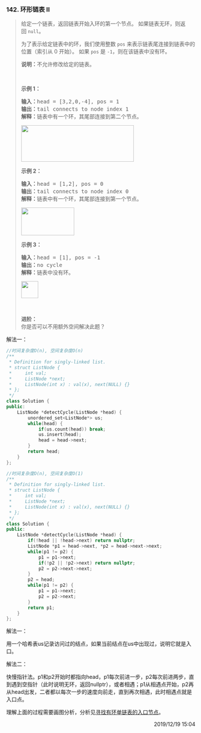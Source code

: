 ### 142. 环形链表 II

> <div class="notranslate"><p>给定一个链表，返回链表开始入环的第一个节点。&nbsp;如果链表无环，则返回&nbsp;<code>null</code>。</p>
> 
> <p>为了表示给定链表中的环，我们使用整数 <code>pos</code> 来表示链表尾连接到链表中的位置（索引从 0 开始）。 如果 <code>pos</code> 是 <code>-1</code>，则在该链表中没有环。</p>
> 
> <p><strong>说明：</strong>不允许修改给定的链表。</p>
> 
> <p>&nbsp;</p>
> 
> <p><strong>示例 1：</strong></p>
> 
> <pre><strong>输入：</strong>head = [3,2,0,-4], pos = 1
> <strong>输出：</strong>tail connects to node index 1
> <strong>解释：</strong>链表中有一个环，其尾部连接到第二个节点。
> </pre>
> 
> <p><img style="height: 97px; width: 300px;" alt="" src="https://assets.leetcode-cn.com/aliyun-lc-upload/uploads/2018/12/07/circularlinkedlist.png"></p>
> 
> <p><strong>示例&nbsp;2：</strong></p>
> 
> <pre><strong>输入：</strong>head = [1,2], pos = 0
> <strong>输出：</strong>tail connects to node index 0
> <strong>解释：</strong>链表中有一个环，其尾部连接到第一个节点。
> </pre>
> 
> <p><img style="height: 74px; width: 141px;" alt="" src="https://assets.leetcode-cn.com/aliyun-lc-upload/uploads/2018/12/07/circularlinkedlist_test2.png"></p>
> 
> <p><strong>示例 3：</strong></p>
> 
> <pre><strong>输入：</strong>head = [1], pos = -1
> <strong>输出：</strong>no cycle
> <strong>解释：</strong>链表中没有环。
> </pre>
> 
> <p><img style="height: 45px; width: 45px;" alt="" src="https://assets.leetcode-cn.com/aliyun-lc-upload/uploads/2018/12/07/circularlinkedlist_test3.png"></p>
> 
> <p>&nbsp;</p>
> 
> <p><strong>进阶：</strong><br>
> 你是否可以不用额外空间解决此题？</p>
> </div>

解法一：
```cpp
//时间复杂度O(n), 空间复杂度O(n)
/**
 * Definition for singly-linked list.
 * struct ListNode {
 *     int val;
 *     ListNode *next;
 *     ListNode(int x) : val(x), next(NULL) {}
 * };
 */
class Solution {
public:
    ListNode *detectCycle(ListNode *head) {
        unordered_set<ListNode*> us;
        while(head) {
            if(us.count(head)) break;
            us.insert(head);
            head = head->next;
        }
        return head;
    }
};
```

```cpp
//时间复杂度O(n), 空间复杂度O(1)
/**
 * Definition for singly-linked list.
 * struct ListNode {
 *     int val;
 *     ListNode *next;
 *     ListNode(int x) : val(x), next(NULL) {}
 * };
 */
class Solution {
public:
    ListNode *detectCycle(ListNode *head) {
        if(!head || !head->next) return nullptr;
        ListNode *p1 = head->next, *p2 = head->next->next;
        while(p1 != p2) {
            p1 = p1->next;
            if(!p2 || !p2->next) return nullptr;
            p2 = p2->next->next;
        }
        p2 = head;
        while(p1 != p2) {
            p1 = p1->next;
            p2 = p2->next;
        }
        return p1;
    }
};
```

解法一：

用一个哈希表us记录访问过的结点，如果当前结点在us中出现过，说明它就是入口。

解法二：

快慢指针法。p1和p2开始时都指向head，p1每次前进一步，p2每次前进两步，直到遇到空指针（此时说明无环，返回nullptr），或者相遇；p1从相遇点开始，p2再从head出发，二者都以每次一步的速度向前走，直到再次相遇，此时相遇点就是入口点。

理解上面的过程需要画图分析，分析见[寻找有环单链表的入口节点](https://blog.csdn.net/puss0/article/details/78462375)。

<div style="text-align: right"> 2019/12/19 15:04 </div>
